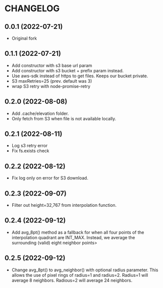 # CHANGELOG

## 0.0.1 (2022-07-21)
* Original fork

## 0.1.1 (2022-07-21)
* Add constructor with s3 base url param
* Add constructor with s3 bucket + prefix param instead.
* Use aws-sdk instead of https to get files. Keeps our bucket private.
* S3 maxRetries=25 (prev. default was 3)
* wrap S3 retry with node-promise-retry

## 0.2.0 (2022-08-08)
* Add .cache/elevation folder.
* Only fetch from S3 when file is not available locally.

## 0.2.1 (2022-08-11)
* Log s3 retry error
* Fix fs.exists check

## 0.2.2 (2022-08-12)
* Fix log only on error for S3 download.

## 0.2.3 (2022-09-07)
* Filter out height=32,767 from interpolation function.

## 0.2.4 (2022-09-12)
* Add avg_8pt() method as a fallback for when all four points of the
  interpolation quadrant are INT_MAX. Instead, we average the surrounding
  (valid) eight neighbor points>

## 0.2.5 (2022-09-12)
* Change avg_8pt() to avg_neighbor() with optional radius parameter. This
  allows the use of pixel rings of radius=1 and radius=2. Radius=1 will average
  8 neighbors. Radious=2 will average 24 neighbors.
